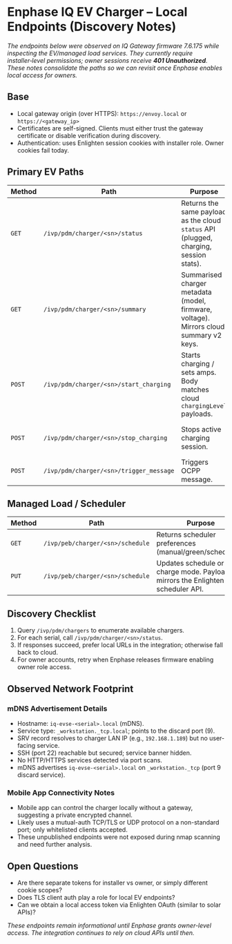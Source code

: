 # Enphase IQ EV Charger – Local Endpoints (Discovery Notes)

_The endpoints below were observed on IQ Gateway firmware 7.6.175 while inspecting the EV/managed load services. They currently require installer‑level permissions; owner sessions receive **401 Unauthorized**. These notes consolidate the paths so we can revisit once Enphase enables local access for owners._

## Base
- Local gateway origin (over HTTPS): `https://envoy.local` or `https://<gateway_ip>`
- Certificates are self-signed. Clients must either trust the gateway certificate or disable verification during discovery.
- Authentication: uses Enlighten session cookies with installer role. Owner cookies fail today.

## Primary EV Paths
| Method | Path | Purpose | Notes |
| --- | --- | --- | --- |
| `GET` | `/ivp/pdm/charger/<sn>/status` | Returns the same payload as the cloud `status` API (plugged, charging, session stats). | 401 for owner tokens; expected JSON when installer token present. |
| `GET` | `/ivp/pdm/charger/<sn>/summary` | Summarised charger metadata (model, firmware, voltage). Mirrors cloud summary v2 keys. | Observed via mobile app logs when using installer credentials. |
| `POST` | `/ivp/pdm/charger/<sn>/start_charging` | Starts charging / sets amps. Body matches cloud `chargingLevel` payloads. | Requires installer role; responds with `status: accepted` on success. |
| `POST` | `/ivp/pdm/charger/<sn>/stop_charging` | Stops active charging session. | Same semantics as cloud stop endpoint. |
| `POST` | `/ivp/pdm/charger/<sn>/trigger_message` | Triggers OCPP message. | Mirrors cloud implementation. |

## Managed Load / Scheduler
| Method | Path | Purpose |
| --- | --- | --- |
| `GET` | `/ivp/peb/charger/<sn>/schedule` | Returns scheduler preferences (manual/green/scheduled). |
| `PUT` | `/ivp/peb/charger/<sn>/schedule` | Updates schedule or charge mode. Payload mirrors the Enlighten scheduler API. |

## Discovery Checklist
1. Query `/ivp/pdm/chargers` to enumerate available chargers.
2. For each serial, call `/ivp/pdm/charger/<sn>/status`.
3. If responses succeed, prefer local URLs in the integration; otherwise fall back to cloud.
4. For owner accounts, retry when Enphase releases firmware enabling owner role access.


## Observed Network Footprint

### mDNS Advertisement Details
- Hostname: `iq-evse-<serial>.local` (mDNS).
- Service type: `_workstation._tcp.local`; points to the discard port (9).
- SRV record resolves to charger LAN IP (e.g., `192.168.1.189`) but no user-facing service.
- SSH (port 22) reachable but secured; service banner hidden.
- No HTTP/HTTPS services detected via port scans.
- mDNS advertises `iq-evse-<serial>.local` on `_workstation._tcp` (port 9 discard service).

### Mobile App Connectivity Notes
- Mobile app can control the charger locally without a gateway, suggesting a private encrypted channel.
- Likely uses a mutual-auth TCP/TLS or UDP protocol on a non-standard port; only whitelisted clients accepted.
- These unpublished endpoints were not exposed during nmap scanning and need further analysis.
## Open Questions
- Are there separate tokens for installer vs owner, or simply different cookie scopes?
- Does TLS client auth play a role for local EV endpoints?
- Can we obtain a local access token via Enlighten OAuth (similar to solar APIs)?

_These endpoints remain informational until Enphase grants owner-level access. The integration continues to rely on cloud APIs until then._
